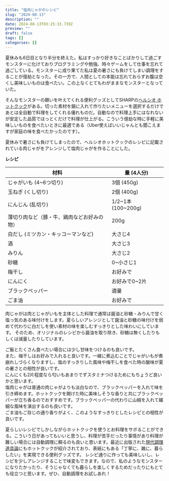 ```yaml
---
title: "塩肉じゃがのレシピ"
slug: "2024-08-13"
description: ""
date: 2024-08-13T03:25:33.739Z
preview: ""
draft: false
tags: []
categories: []
---
```


<p>夏休みも6日目となり半分を終えた。私はすっかり好きなことばかりして過ごすモンスターに化けておりプログラミングや勉強、時々ゲームをして仕事を忘れて過ごしている。モンスターに成り果てた私は夏の暑さにも負けてしまい調理をすることが億劫となった。その一方で、人間としての本能は忘れておらずお腹は空くし美味しいものは食べたい。この上なくとてもわがままなモンスターとなっていた。</p>
<p>そんなモンスターの願いを叶えてくれる便利グッズとしてSHARPの<a href="https://amzn.to/3X06oen">ヘルシオ ホットクック</a>がある。切った素材を鍋に入れて作りたいメニューを選択するだけであとは全自動で料理をしてくれる優れものだ。自動なので料理上手にはなれないが安定した品質でほっとくだけで料理が仕上がる。こういう億劫な時に手軽に美味しいものを食べたいときに最適である（Uber使えばいいじゃんとも聞こえますが家庭の味を食べたかったのです）。</p>
<p>夏休みで暑さにも負けてしまったので、ヘルシオホットクックのレシピに記載されている肉じゃがをアレンジして塩肉じゃがを作ることにした。</p>
<p><strong>レシピ</strong></p>
<table>
<thead>
<tr>
<th>材料</th>
<th>量 (4人分)</th>
</tr>
</thead>
<tbody>
<tr>
<td>じゃがいも (4~6つ切り)</td>
<td>3個 (450g)</td>
</tr>
<tr>
<td>玉ねぎ (くし切り)</td>
<td>2個 (400g)</td>
</tr>
<tr>
<td>にんじん (乱切り)</td>
<td>1/2~1本 (100~200g)</td>
</tr>
<tr>
<td>薄切り肉など（豚・牛、鶏肉などお好みの物）</td>
<td>200g</td>
</tr>
<tr>
<td>白だし (ミツカン・キッコーマンなど)</td>
<td>大さじ4</td>
</tr>
<tr>
<td>酒</td>
<td>大さじ3</td>
</tr>
<tr>
<td>みりん</td>
<td>大さじ2</td>
</tr>
<tr>
<td>砂糖</td>
<td>0~小さじ1</td>
</tr>
<tr>
<td>梅干し</td>
<td>お好みで</td>
</tr>
<tr>
<td>にんにく</td>
<td>お好みで0~2片</td>
</tr>
<tr>
<td>ブラックペッパー</td>
<td>適量</td>
</tr>
<tr>
<td>ごま油</td>
<td>お好みで</td>
</tr>
</tbody>
</table>
<p>肉じゃがは肉とじゃがいもを主体とした料理で通常は醤油と砂糖・みりんで甘く塩っ気のある味付けをします。夏らしいアレンジとして醤油と砂糖の味付けを弱めて代わりに白だしを使い素材の味を楽しむすっきりとした味わいにしています。  そのため、オリジナルのレシピから醤油を取り除き、砂糖は無くしたりもしくは減量したりしています。</p>
<p>ご飯とたくさん食べたい場合には少し甘味をつけるのも良いです。<br>
また、梅干しはお好みで入れると良いです。一緒に煮込むことでじゃがいもが煮崩れしづらくなりますし、塩のすっきりした風味や梅干しを食べた時の酸味が夏の暑さとの相性が良いです。<br>
にんにくも2片程度なら匂いもあまりでずスタミナつけるためにもちょうど良いかと思います。<br>
塩肉じゃがは普通の肉じゃがよりも淡白なので、ブラックペッパーを入れて味を引き締めます。ホットクックを開けた時に美味しそうな香りと共にブラックペッパーが立ち香るのでおすすめです。ブラックペッパーの代わりに山椒を入れて繊細な風味を演出するのも良いです。<br>
ごま油もご存じの通り香りがよく、このようなすっきりとしたレシピとの相性が良いです。</p>
<p>夏らしいレシピでしかしながらホットクックを使うとお料理をサボることができる。こういう日があってもいいと思うし、料理が苦手だったり事情があり料理が難しい場合には自動調理に頼るのも良いと思います。最近に出版された<a href="https://www.amazon.co.jp/dp/4065359880?&amp;linkCode=ll1&amp;tag=rmc-8-22&amp;linkId=f5d02aa3f0a8ba772c7f41ff43d00061&amp;language=ja_JP&amp;ref_=as_li_ss_tl">現代調理道具論</a>にもホットクックが紹介されており、表紙にもある「丁寧に、雑に、暮らしたい」を実現できる便利グッズです。  レシピ通りに作っても美味しいし、レシピを少しアレンジすることで味変もできます。なので、私のようなモンスターになりたかったり、そうじゃなくても暮らしを楽しくするためだったりにもとても役立つと思います。ぜひ、自動調理をお試しあれ！</p>


